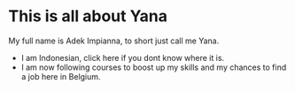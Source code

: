# This is all about Yana

My full name is Adek Impianna, to short just call me Yana.
* I am Indonesian, click here if you dont know where it is. 
* I am now following courses to boost up my skills and my chances to find a job here in Belgium.
